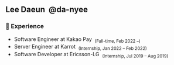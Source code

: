 ## Lee Daeun &nbsp;@da-nyee

### 💎 Experience
- Software Engineer at Kakao Pay &nbsp;<sub>(Full-time, Feb 2022 –)</sub>
- Server Engineer at Karrot &nbsp;<sub>(Internship, Jan 2022 – Feb 2022)</sub>
- Software Developer at Ericsson-LG &nbsp;<sub>(Internship, Jul 2019 – Aug 2019)</sub>

<!--
**da-nyee/da-nyee** is a ✨ _special_ ✨ repository because its `README.md` (this file) appears on your GitHub profile.

[![Tech Blog](http://img.shields.io/badge/-Tech%20blog-black?style=flat-round&logo=github&link=http://da-nyee.github.io/)](https://da-nyee.github.io/) [![LinkedIn](https://img.shields.io/badge/-LinkedIn-blue?style=flat-round&logo=Linkedin&logoColor=white&link=https://www.linkedin.com/in/daeun-lee-62143b190/)](https://www.linkedin.com/in/daeun-lee-62143b190/) [![Gmail](https://img.shields.io/badge/Gmail-d14836?style=flat-round&logo=Gmail&logoColor=white&link=mailto:leedaeun.dev@gmail.com)](mailto:leedaeun.dev@gmail.com)

Here are some ideas to get you started:

- 🔭 I’m currently working on ...
- 🌱 I’m currently learning ...
- 👯 I’m looking to collaborate on ...
- 🤔 I’m looking for help with ...
- 💬 Ask me about ...
- 📫 How to reach me: ...
- 😄 Pronouns: ...
- ⚡ Fun fact: ...
-->
